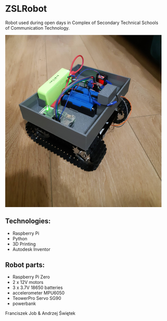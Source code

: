 # **ZSLRobot**
Robot used during open days in Complex of Secondary Technical Schools of Communication Technology.

<img src="https://github.com/Fiiranek/ZSLRobot/blob/master/robot.jpg" width="500"/>

## **Technologies:**
- Raspberry Pi
- Python
- 3D Printing
- Autodesk Inventor

## **Robot parts:**
- Raspberry Pi Zero
- 2 x 12V motors
- 3 x 3.7V 18650 batteries
- accelerometer MPU6050
- TeowerPro Servo SG90
- powerbank

Franciszek Job & Andrzej Świętek
